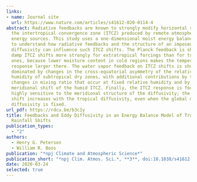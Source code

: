 ```yaml
---
links:
- name: Journal site
  url: https://www.nature.com/articles/s41612-020-0114-4
abstract: Radiative feedbacks are known to strongly modify horizontal shifts of
  the intertropical convergence zone (ITCZ) produced by remote atmospheric
  energy sources. This study uses a one-dimensional moist energy balance model
  to understand how radiative feedbacks and the structure of an imposed eddy
  diffusivity can influence such ITCZ shifts. The Planck feedback is shown to
  damp ITCZ shifts more strongly for extratropical forcings than for tropical
  ones, because lower moisture content in cold regions makes the temperature
  response larger there. The water vapor feedback on ITCZ shifts is shown to be
  dominated by changes in the cross-equatorial asymmetry of the relative
  humidity of subtropical dry zones, with additional contributions by the
  changes in mixing ratio that occur at fixed relative humidity and by the
  meridional shift of the humid ITCZ. Finally, the ITCZ response is found to be
  highly sensitive to the meridional structure of the diffusivity; the ITCZ
  shift increases with the tropical diffusivity, even when the global mean
  diffusivity is fixed.
url_pdf: https://rdcu.be/b3c1y
title: Feedbacks and Eddy Diffusivity in an Energy Balance Model of Tropical
  Rainfall Shifts
publication_types:
  - "2"
authors:
  - Henry G. Peterson
  - William R. Boos
publication: "*npj Climate and Atmospheric Science*"
publication_short: "*npj Clim. Atmos. Sci.*, **3**, doi:10.1038/s41612-020-0114-4"
date: 2020-03-24
selected: true
---
```

